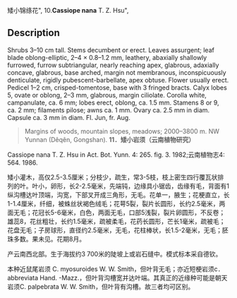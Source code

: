 矮小锦绦花",
10.**Cassiope nana** T. Z. Hsu",

## Description
Shrubs 3–10 cm tall. Stems decumbent or erect. Leaves assurgent; leaf blade oblong-elliptic, 2–4 × 0.8–1.2 mm, leathery, abaxially shallowly furrowed, furrow subtriangular, nearly reaching apex, glabrous, adaxially concave, glabrous, base arched, margin not membranous, inconspicuously denticulate, rigidly pubescent-barbellate, apex obtuse. Flower usually erect. Pedicel 1–2 cm, crisped-tomentose, base with 3 fringed bracts. Calyx lobes 5, ovate or oblong, 2–3 mm, glabrous, margin ciliolate. Corolla white, campanulate, ca. 6 mm; lobes erect, oblong, ca. 1.5 mm. Stamens 8 or 9, ca. 2 mm; filaments pilose; awns ca. 1 mm. Ovary ca. 2.5 mm in diam. Capsule ca. 3 mm in diam. Fl. Jun, fr. Aug.

> Margins of woods, mountain slopes, meadows; 2000–3800 m. NW Yunnan (Dêqên, Gongshan).
**11．矮小岩须（云南植物研究）**

Cassiope nana T. Z. Hsu in Act. Bot. Yunn. 4: 265. fig. 3. 1982;云南植物志4: 564. 1986.

矮小灌木，高仅2.5-3.5厘米；分枝少，疏生，常3-5枝，枝上密生四行覆瓦状排列的叶。叶小，卵形，长2-2.5毫米，先端钝，边缘具小锯齿，齿缘有毛，背面有1纵沟槽达叶顶端，沟宽，下部叉开成三角形，无毛。花单一，腋生；花梗直立，长1-1.4厘米，纤细，被蛛丝状褐色绒毛；花萼5裂，裂片长圆形，长约2.5毫米，两面无毛；花冠长5-6毫米，白色，两面无毛，口部5浅裂，裂片卵圆形，不反卷；雄蕊8，花丝粗壮，长约1.5毫米，疏被柔毛，花药长圆形，芒长1毫米，疏被毛；花盘无毛；子房球形，直径约2.5毫米，无毛，花柱棒状，长1.5-2毫米，无毛；胚珠多数。果未见。花期8月。

产云南西北部。生于海拔约3 700米的陡坡上或岩石缝中。模式标本采自德钦。

本种近鼠尾岩须 C. myosuroides W. W. Smith，但叶背无毛；亦近短梗岩须c． abbreviata Hand. -Mazz.，但叶背沟槽宽并达叶端。其真正的近缘种可能是朝天岩须C. palpebrata W. W. Smith，但叶背有沟槽。故三者均可区别。
